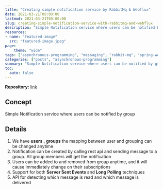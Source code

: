 ```yaml
---
title: "Creating simple notification service by RabbitMq & Webflux"
date: 2021-03-21T00:00:00
lastmod: 2021-03-21T00:00:00
slug: creating-simple-notification-service-with-rabbitmq-and-webflux
description: "Simple Notification service where users can be notified by group"
resources:
- name: "featured-image"
  src: "featured-image.jpeg"
page:
    theme: "wide"
tags: ["asynchronous-programming", "messaging", "rabbit-mq", "spring-webflux", "spring-boot"]
categories: ["posts", "asynchronous-programming"]
summary: "Simple Notification service where users can be notified by group"
toc:
  auto: false
---
```


**Repository:** [link](https://github.com/tislib/blog-examples/tree/master/rabbitmq-webflux-simple-group-based-messaging)
## Concept

Simple Notification service where users can be notified by group

## Details

1. We have **users** , **groups** the mapping between user and grouping can be changed anytime
2. Notification can be created by calling rest api and sending message to a group. All group members will get the
   notification
3. Users can be added to and removed from group anytime, and it will cause immediately change on their subscriptions
4. Support for both **Server Sent Events** and **Long Polling** techniques
5. API for detecting which message is read and which message is delivered


